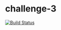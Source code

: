 # challenge-3

[![Build Status](https://travis-ci.com/chiboycalix/challenge-3.svg?branch=develop)](https://travis-ci.com/chiboycalix/challenge-3)